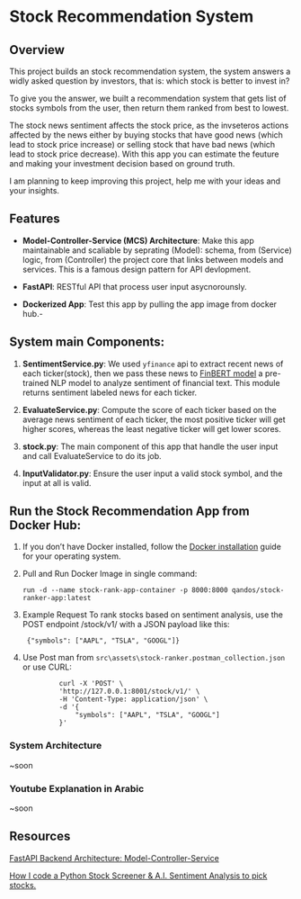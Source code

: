
# Stock Recommendation System
## Overview

This project builds an stock recommendation system, the system answers a widly asked question by investors, that is: which stock is better to invest in? 

To give you the answer, we built a recommendation system that gets list of stocks symbols from the user, then return them ranked from best to lowest. 

The stock news sentiment affects the stock price, as the invseteros actions affected by the news either by buying stocks that have good news (which lead to stock price increase) or selling stock that have bad news (which lead to stock price decrease). With this app you can estimate the feuture and making your investment decision based on ground truth.

I am planning to keep improving this project, help me with your ideas and your insights. 

## Features
- **Model-Controller-Service (MCS) Architecture**: Make this app maintainable and scaliable by seprating (Model): schema, from (Service) logic, from (Controller) the project core that links between models and services. This is a famous design pattern for API devlopment.

- **FastAPI**: RESTful API that process user input asycnorounsly.

- **Dockerized App**: Test this app by pulling the app image from docker hub.- 


## System main Components:


1. **SentimentService.py**: We used `yfinance` api to extract recent news of each ticker(stock), then we pass these news to [FinBERT model](https://huggingface.co/ProsusAI/finbert) a pre-trained NLP model to analyze sentiment of financial text. This module returns sentiment labeled news for each ticker.

3. **EvaluateService.py**: Compute the score of each ticker based on the average news sentiment of each ticker, the most positive ticker will get higher scores, whereas the least negative ticker will get lower scores.

5. **stock.py**: The main component of this app that handle the user input and call EvaluateService to do its job.

6. **InputValidator.py**: Ensure the user input a valid stock symbol, and the input at all is valid.


## Run the Stock Recommendation App from Docker Hub:

1.  If you don’t have Docker installed, follow the [Docker installation](https://docs.docker.com/engine/install/) guide for your operating system.

 
2. Pull and Run Docker Image in single command:
   
       run -d --name stock-rank-app-container -p 8000:8000 qandos/stock-ranker-app:latest
   
3. Example Request
To rank stocks based on sentiment analysis, use the POST endpoint /stock/v1/ with a JSON payload like this:

        {"symbols": ["AAPL", "TSLA", "GOOGL"]}

4. Use Post man from `src\assets\stock-ranker.postman_collection.json` or use CURL:

                curl -X 'POST' \
                'http://127.0.0.1:8001/stock/v1/' \
                -H 'Content-Type: application/json' \
                -d '{
                    "symbols": ["AAPL", "TSLA", "GOOGL"]
                }' 

### System Architecture
~soon

### Youtube Explanation in Arabic
~soon

## Resources
[FastAPI Backend Architecture: Model-Controller-Service](https://medium.com/@jeremyalvax/fastapi-backend-architecture-model-controller-service-44e920567699)

[How I code a Python Stock Screener & A.I. Sentiment Analysis to pick stocks.](https://medium.com/@chedy.smaoui/how-i-code-a-python-stock-screener-a-i-sentiment-analysis-to-pick-stocks-77059463f77a)


